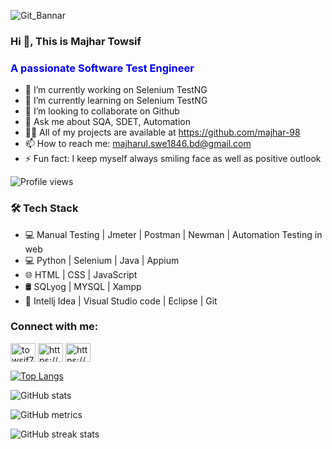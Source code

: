 ![Git_Bannar](https://user-images.githubusercontent.com/123467715/218130794-d4eed332-8b50-45a1-8975-7f610914c3d1.jpg)

### Hi 👋, This is Majhar Towsif 
<html>
<body>
<h3 style="color: blue;">A passionate Software Test Engineer</h3>
</body>
</html>

- 🔭 I’m currently working on Selenium TestNG
- 🌱 I’m currently learning on Selenium TestNG
- 👯 I’m looking to collaborate on Github 
- 💬 Ask me about SQA, SDET, Automation 
- 👨‍💻 All of my projects are available at https://github.com/majhar-98
- 📫 How to reach me: majharul.swe1846.bd@gmail.com 
- ⚡ Fun fact: I keep myself always smiling face as well as positive outlook 

![Profile views](https://gpvc.arturio.dev/Majhar-98) 
### 🛠 Tech Stack 
 - 💻  Manual Testing | Jmeter | Postman | Newman | Automation Testing in web 
 - 💻  Python | Selenium | Java | Appium 
 - 🌐  HTML | CSS | JavaScript 
 - 🛢  SQLyog | MYSQL | Xampp 
 - 🔧 Intellj Idea | Visual Studio code | Eclipse | Git  

<h3 align="left">Connect with me:</h3>
<p align="left">
<a href="https://twitter.com/towsif76994166" target="blank"><img align="center" src="https://raw.githubusercontent.com/rahuldkjain/github-profile-readme-generator/master/src/images/icons/Social/twitter.svg" alt="towsif76994166" height="30" width="40" /></a>
<a href="https://linkedin.com/in/https://www.linkedin.com/in/majharul-islam-towsif" target="blank"><img align="center" src="https://raw.githubusercontent.com/rahuldkjain/github-profile-readme-generator/master/src/images/icons/Social/linked-in-alt.svg" alt="https://www.linkedin.com/in/majharul-islam-towsif" height="30" width="40" /></a>
<a href="https://fb.com/https://www.facebook.com/towsif.sumon?mibextid=zbwkwl" target="blank"><img align="center" src="https://raw.githubusercontent.com/rahuldkjain/github-profile-readme-generator/master/src/images/icons/Social/facebook.svg" alt="https://www.facebook.com/towsif.sumon?mibextid=zbwkwl" height="30" width="40" /></a>
</p>  

[![Top Langs](https://github-readme-stats.vercel.app/api/top-langs/?username=Majhar-98)](https://github.com/anuraghazra/github-readme-stats)

![GitHub stats](https://github-readme-stats.vercel.app/api?username=Majhar-98&show_icons=true&count_private=true)  

![GitHub metrics](https://metrics.lecoq.io/Majhar-98)  

![GitHub streak stats](https://streak-stats.demolab.com/?user=Majhar-98)  


